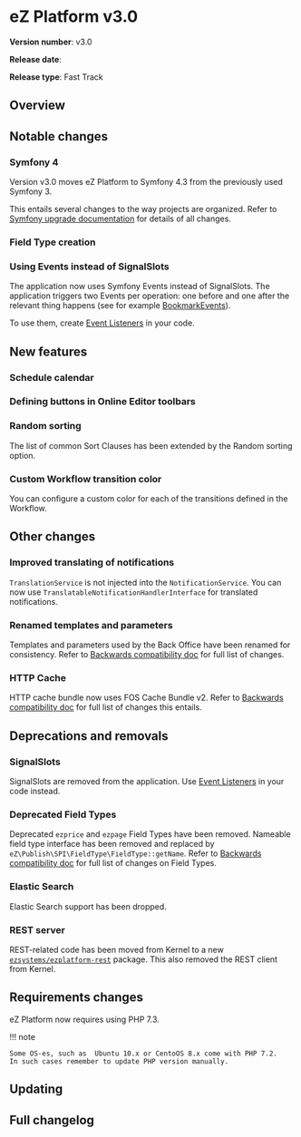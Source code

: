 # eZ Platform v3.0

**Version number**: v3.0

**Release date**:

**Release type**: Fast Track

## Overview


## Notable changes

### Symfony 4

Version v3.0 moves eZ Platform to Symfony 4.3 from the previously used Symfony 3.

This entails several changes to the way projects are organized.
Refer to [Symfony upgrade documentation](https://github.com/symfony/symfony/blob/master/UPGRADE-4.0.md)
for details of all changes.

### Field Type creation

### Using Events instead of SignalSlots

The application now uses Symfony Events instead of SignalSlots.
The application triggers two Events per operation: one before and one after the relevant thing happens
(see for example [BookmarkEvents](https://github.com/ezsystems/ezpublish-kernel/blob/master/eZ/Publish/Core/Event/Bookmark/BookmarkEvents.php)).

To use them, create [Event Listeners](https://symfony.com/doc/4.3/event_dispatcher.html) in your code.

## New features

### Schedule calendar

### Defining buttons in Online Editor toolbars

### Random sorting

The list of common Sort Clauses has been extended by the Random sorting option.

### Custom Workflow transition color

You can configure a custom color for each of the transitions defined in the Workflow.

## Other changes

### Improved translating of notifications

`TranslationService` is not injected into the `NotificationService`.
You can now use `TranslatableNotificationHandlerInterface` for translated notifications.

### Renamed templates and parameters

Templates and parameters used by the Back Office have been renamed for consistency.
Refer to [Backwards compatibility doc](ez_platform_v3.0_deprecations.md) for full list of changes.

### HTTP Cache

HTTP cache bundle now uses FOS Cache Bundle v2.
Refer to [Backwards compatibility doc](ez_platform_v3.0_deprecations.md#http-cache-bundle)
for full list of changes this entails.

## Deprecations and removals

### SignalSlots

SignalSlots are removed from the application.
Use [Event Listeners](https://symfony.com/doc/4.3/event_dispatcher.html) in your code instead.

### Deprecated Field Types

Deprecated `ezprice` and `ezpage` Field Types have been removed.
Nameable field type interface has been removed and replaced by `eZ\Publish\SPI\FieldType\FieldType::getName`.
Refer to [Backwards compatibility doc](ez_platform_v3.0_deprecations.md#field-types) for full list of changes on Field Types.

### Elastic Search

Elastic Search support has been dropped.

### REST server

REST-related code has been moved from Kernel to a new [`ezsystems/ezplatform-rest`](https://github.com/ezsystems/ezplatform-rest) package.
This also removed the REST client from Kernel.

## Requirements changes

eZ Platform now requires using PHP 7.3.

!!! note

    Some OS-es, such as  Ubuntu 10.x or CentoOS 8.x come with PHP 7.2.
    In such cases remember to update PHP version manually.

## Updating

## Full changelog
